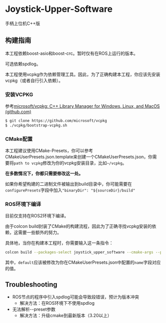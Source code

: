 # Joystick-Upper-Software

手柄上位机C++版

## 构建指南

本工程依赖boost-asio和boost-crc。暂时仅有在ROS上运行的版本。

可选依赖spdlog。

本工程使用vcpkg作为依赖管理工具。因此，为了正确构建本工程，你应该先安装vcpkg（或者自行引入依赖）。

### 安装VCPKG

参考[microsoft/vcpkg: C++ Library Manager for Windows, Linux, and MacOS (github.com)](https://github.com/microsoft/vcpkg)

```sh
$ git clone https://github.com/microsoft/vcpkg
$ ./vcpkg/bootstrap-vcpkg.sh
```

### CMake配置

本工程建议使用CMake-Presets，你可以参考CMakeUserPresets.json.template来创建一个CMakeUserPresets.json，你需要将`path to vcpkg`修改为你的vcpkg安装目录，比如`~/vcpkg`。

**在多数情况下，你都只需要修改这一处。**

如果你希望构建的二进制文件被输出到build目录中，你可能需要在`configurePresets`字段中加入`"binaryDir": "${sourceDir}/build"`

### ROS环境下编译

目前仅支持在ROS2环境下编译。

由于colcon build封装了CMake的构建流程，因此为了正确寻找vcpkg安装的依赖，这需要一些额外的努力。

具体地，当你在构建本工程时，你需要输入这一条指令：

```sh
colcon build --packages-select joystick_upper_software --cmake-args --presets=default
```

其中，`default`应该被修改为你在CMakeUserPresets.json中配置的`name`字段对应的值。

## Troubleshooting

- ROS节点的程序中引入spdlog可能会导致段错误，预计为版本冲突
  - 解决方法：在ROS环境下不使用spdlog
- 无法解析--preset参数
  - 解决方法：升级cmake到最新版本（3.20以上）



